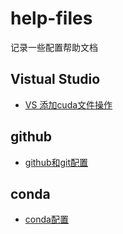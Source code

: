 # help-files
记录一些配置帮助文档

## Vistual Studio

- [VS 添加cuda文件操作](doc/vs/cuda配置说明.md)

  

## github 

- [github和git配置](doc/git/github配置说明.md)



## conda 

- [conda配置](doc/conda/conda配置.md)

  

